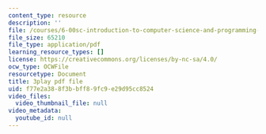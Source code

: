 ```yaml
---
content_type: resource
description: ''
file: /courses/6-00sc-introduction-to-computer-science-and-programming-spring-2011/f77e2a388f3bbff89fc9e29d95cc8524_UiZlaJX3IRk.pdf
file_size: 65210
file_type: application/pdf
learning_resource_types: []
license: https://creativecommons.org/licenses/by-nc-sa/4.0/
ocw_type: OCWFile
resourcetype: Document
title: 3play pdf file
uid: f77e2a38-8f3b-bff8-9fc9-e29d95cc8524
video_files:
  video_thumbnail_file: null
video_metadata:
  youtube_id: null
---
```

